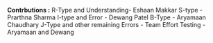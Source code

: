 **Contrbutions :**
R-Type and Understanding- Eshaan Makkar 
S-type - Prarthna Sharma
I-type and Error - Dewang Patel
B-Type - Aryamaan Chaudhary
J-Type and other remaining Errors - Team Effort
Testing - Aryamaan and Dewang
